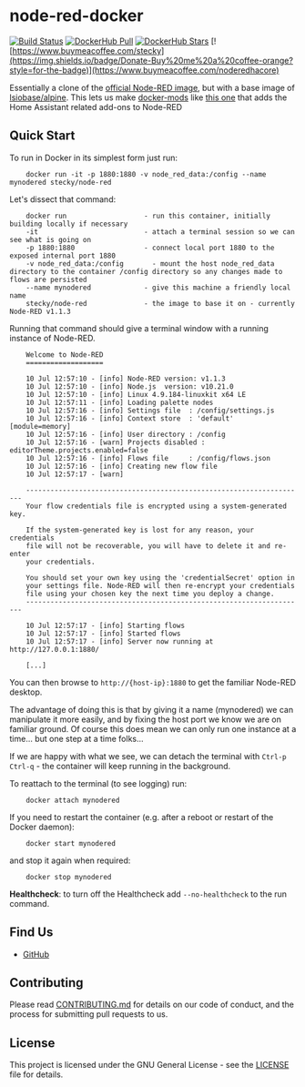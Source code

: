 # node-red-docker

[![Build Status](https://travis-ci.org/stecky/node-red-docker.svg?branch=master)](https://travis-ci.org/stecky/node-red-docker)
[![DockerHub Pull](https://img.shields.io/docker/pulls/stecky/node-red.svg)](https://hub.docker.com/r/stecky/node-red/)
[![DockerHub Stars](https://img.shields.io/docker/stars/stecky/node-red.svg?maxAge=2592000)](https://hub.docker.com/r/stecky/node-red/)
[![https://www.buymeacoffee.com/stecky](https://img.shields.io/badge/Donate-Buy%20me%20a%20coffee-orange?style=for-the-badge)](https://www.buymeacoffee.com/noderedhacore)

Essentially a clone of the [official Node-RED image](https://github.com/node-red/node-red-docker/blob/master/docker-custom/Dockerfile.custom), but with a base image of [lsiobase/alpine](https://github.com/linuxserver/docker-baseimage-alpine).
This lets us make [docker-mods](https://github.com/linuxserver/docker-mods) like [this one](https://github.com/stecky/docker-mods/tree/node-red-home-assistant) that adds the Home Assistant related add-ons to Node-RED

## Quick Start

To run in Docker in its simplest form just run:

        docker run -it -p 1880:1880 -v node_red_data:/config --name mynodered stecky/node-red

Let's dissect that command:

        docker run                   - run this container, initially building locally if necessary
        -it                          - attach a terminal session so we can see what is going on
        -p 1880:1880                 - connect local port 1880 to the exposed internal port 1880
        -v node_red_data:/config       - mount the host node_red_data directory to the container /config directory so any changes made to flows are persisted
        --name mynodered             - give this machine a friendly local name
        stecky/node-red              - the image to base it on - currently Node-RED v1.1.3

Running that command should give a terminal window with a running instance of Node-RED.

        Welcome to Node-RED
        ===================

        10 Jul 12:57:10 - [info] Node-RED version: v1.1.3
        10 Jul 12:57:10 - [info] Node.js  version: v10.21.0
        10 Jul 12:57:10 - [info] Linux 4.9.184-linuxkit x64 LE
        10 Jul 12:57:11 - [info] Loading palette nodes
        10 Jul 12:57:16 - [info] Settings file  : /config/settings.js
        10 Jul 12:57:16 - [info] Context store  : 'default' [module=memory]
        10 Jul 12:57:16 - [info] User directory : /config
        10 Jul 12:57:16 - [warn] Projects disabled : editorTheme.projects.enabled=false
        10 Jul 12:57:16 - [info] Flows file     : /config/flows.json
        10 Jul 12:57:16 - [info] Creating new flow file
        10 Jul 12:57:17 - [warn]

        ---------------------------------------------------------------------
        Your flow credentials file is encrypted using a system-generated key.

        If the system-generated key is lost for any reason, your credentials
        file will not be recoverable, you will have to delete it and re-enter
        your credentials.

        You should set your own key using the 'credentialSecret' option in
        your settings file. Node-RED will then re-encrypt your credentials
        file using your chosen key the next time you deploy a change.
        ---------------------------------------------------------------------

        10 Jul 12:57:17 - [info] Starting flows
        10 Jul 12:57:17 - [info] Started flows
        10 Jul 12:57:17 - [info] Server now running at http://127.0.0.1:1880/

        [...]

You can then browse to `http://{host-ip}:1880` to get the familiar Node-RED desktop.

The advantage of doing this is that by giving it a name (mynodered) we can manipulate it
more easily, and by fixing the host port we know we are on familiar ground.
Of course this does mean we can only run one instance at a time... but one step at a time folks...

If we are happy with what we see, we can detach the terminal with `Ctrl-p` `Ctrl-q` - the
container will keep running in the background.

To reattach to the terminal (to see logging) run:

        docker attach mynodered

If you need to restart the container (e.g. after a reboot or restart of the Docker daemon):

        docker start mynodered

and stop it again when required:

        docker stop mynodered

**Healthcheck**: to turn off the Healthcheck add `--no-healthcheck` to the run command.

## Find Us

* [GitHub](https://github.com/stecky/alpine-node-red-docker)

## Contributing

Please read [CONTRIBUTING.md](CONTRIBUTING.md) for details on our code of conduct, and the process for submitting pull requests to us.

## License

This project is licensed under the GNU General License - see the [LICENSE](LICENSE) file for details.
